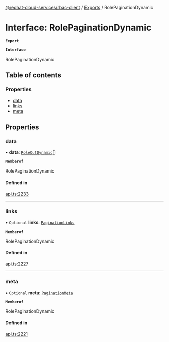 [@redhat-cloud-services/rbac-client](../README.md) / [Exports](../modules.md) / RolePaginationDynamic

# Interface: RolePaginationDynamic

**`Export`**

**`Interface`**

RolePaginationDynamic

## Table of contents

### Properties

- [data](RolePaginationDynamic.md#data)
- [links](RolePaginationDynamic.md#links)
- [meta](RolePaginationDynamic.md#meta)

## Properties

### data

• **data**: [`RoleOutDynamic`](RoleOutDynamic.md)[]

**`Memberof`**

RolePaginationDynamic

#### Defined in

[api.ts:2233](https://github.com/RedHatInsights/javascript-clients/blob/master/packages/rbac/api.ts#L2233)

___

### links

• `Optional` **links**: [`PaginationLinks`](PaginationLinks.md)

**`Memberof`**

RolePaginationDynamic

#### Defined in

[api.ts:2227](https://github.com/RedHatInsights/javascript-clients/blob/master/packages/rbac/api.ts#L2227)

___

### meta

• `Optional` **meta**: [`PaginationMeta`](PaginationMeta.md)

**`Memberof`**

RolePaginationDynamic

#### Defined in

[api.ts:2221](https://github.com/RedHatInsights/javascript-clients/blob/master/packages/rbac/api.ts#L2221)
